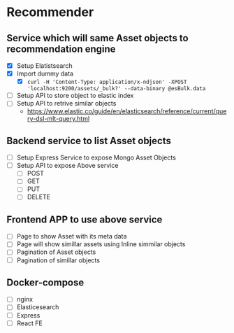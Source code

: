 # Recommender 

## Service which will same Asset objects to recommendation engine

- [x] Setup Elatistsearch
- [x] Import dummy data 
  - [x] `curl -H 'Content-Type: application/x-ndjson' -XPOST 'localhost:9200/assets/_bulk?' --data-binary @esBulk.data`
- [ ] Setup API to store object to elastic index
- [ ] Setup API to retrive similar objects
  - https://www.elastic.co/guide/en/elasticsearch/reference/current/query-dsl-mlt-query.html

## Backend service to list Asset objects

- [ ] Setup Express Service to expose Mongo Asset Objects
- [ ] Setup API to expose Above service
  - [ ] POST
  - [ ] GET
  - [ ] PUT
  - [ ] DELETE

## Frontend APP to use above service

- [ ] Page to show Asset with its meta data 
- [ ] Page will show simillar assets using Inline simmilar objects
- [ ] Pagination of Asset objects
- [ ] Pagination of simillar objects

## Docker-compose

- [ ] nginx
- [ ] Elasticesearch
- [ ] Express
- [ ] React FE
